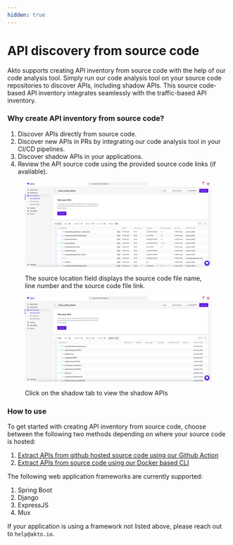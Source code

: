 ```yaml
---
hidden: true
---
```


# API discovery from source code

Akto supports creating API inventory from source code with the help of our code analysis tool. Simply run our code analysis tool on your source code repositories to discover APIs, including shadow APIs. This source code-based API inventory integrates seamlessly with the traffic-based API inventory.

### Why create API inventory from source code?

1. Discover APIs directly from source code.
2. Discover new APIs in PRs by integrating our code analysis tool in your CI/CD pipelines.
3. Discover shadow APIs in your applications.
4. Review the API source code using the provided source code links (if available).

<figure><img src="../../.gitbook/assets/juice_shop_demo_code_analysis_all.png" alt=""><figcaption><p>The source location field displays the source code file name, line number and the source code file link.</p></figcaption></figure>

<figure><img src="../../.gitbook/assets/juice_shop_demo_code_analysis_shadow.png" alt=""><figcaption><p>Click on the shadow tab to view the shadow APIs</p></figcaption></figure>

### How to use

To get started with creating API inventory from source code, choose between the following two methods depending on where your source code is hosted:

1. [Extract APIs from github hosted source code using our Github Action](../how-to/extract-apis-from-source-code-gha.md)
2. [Extract APIs from source code using our Docker based CLI](../how-to/extract-apis-from-source-code-docker-cli.md)

The following web application frameworks are currently supported:

1. Spring Boot
2. Django
3. ExpressJS
4. Mux

If your application is using a framework not listed above, please reach out to `help@akto.io`.
